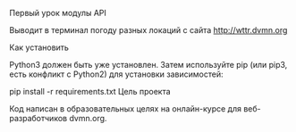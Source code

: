 Первый урок модулы API

Выводит в терминал погоду разных локаций с сайта http://wttr.dvmn.org

Как установить

Python3 должен быть уже установлен. Затем используйте pip (или pip3, есть конфликт с Python2) для установки зависимостей:

pip install -r requirements.txt
Цель проекта

Код написан в образовательных целях на онлайн-курсе для веб-разработчиков dvmn.org.
